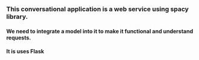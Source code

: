 ### This conversational application is a web service using spacy library.
#### We need to integrate a model into it to make it functional and understand requests.
#### It is uses Flask 
